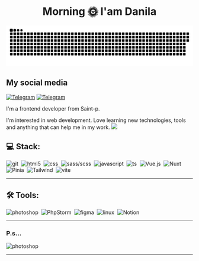 <h1 align="center">Morning 🌞 I'am Danila </h1>

<p align="center">
 <img width="600" src="assets/github-snake.svg" alt="snake"/>
</p>

## My social media
[![Telegram](https://img.shields.io/badge/-Telegram-2CA5E0?style=flat&logo=telegram&logoColor=white)](https://t.me/FBCEB1)
[![Telegram](https://img.shields.io/badge/Instagram-E4405F?style=flat&logo=instagram&logoColor=white)](https://instagram.com/under.dog.in?igshid=NGVhN2U2NjQ0Yg==)

I'm a frontend developer from Saint-p.

I'm interested in web development.
Love learning new technologies, tools and anything that can help me in my work. <img src="https://media.giphy.com/media/WUlplcMpOCEmTGBtBW/giphy.gif" width="30px">

## 💻 Stack:

<div>
  <img src="https://upload.wikimedia.org/wikipedia/commons/3/3f/Git_icon.svg" title="git" alt="git" width="40" height="40"/>&nbsp
  <img src="https://upload.wikimedia.org/wikipedia/commons/6/61/HTML5_logo_and_wordmark.svg" title="html5" alt="html5" width="40" height="40"/>&nbsp
  <img src="https://upload.wikimedia.org/wikipedia/commons/d/d5/CSS3_logo_and_wordmark.svg" title="css" alt="css" width="40" height="40"/>&nbsp
  <img src="https://upload.wikimedia.org/wikipedia/commons/9/96/Sass_Logo_Color.svg" title="sass/scss" alt="sass/scss" width="40" height="40"/>&nbsp;
  <img src="https://upload.wikimedia.org/wikipedia/commons/9/99/Unofficial_JavaScript_logo_2.svg" title="javascript" alt="javascript" width="40" height="40"/>&nbsp
  <img src="https://upload.wikimedia.org/wikipedia/commons/4/4c/Typescript_logo_2020.svg" title="ts" alt="ts" width="40" height="40"/>&nbsp;
  <img src="https://upload.wikimedia.org/wikipedia/commons/9/95/Vue.js_Logo_2.svg" title="Vue.js" alt="Vue.js" width="40" height="40"/>&nbsp;
  <img src="https://upload.wikimedia.org/wikipedia/commons/a/ae/Nuxt_logo.svg" title="Nuxt" alt="Nuxt" width="40" height="40"/>&nbsp;
  <img src="https://upload.wikimedia.org/wikipedia/commons/1/1c/Pinialogo.svg" title="Pinia" alt="Pinia" width="40" height="40"/>&nbsp;
  <img src="https://upload.wikimedia.org/wikipedia/commons/d/d5/Tailwind_CSS_Logo.svg" title="Tailwind" alt="Tailwind" width="40" height="40"/>&nbsp;
  <img src="https://upload.wikimedia.org/wikipedia/commons/f/f1/Vitejs-logo.svg" title="vite" alt="vite" width="40" height="40"/>&nbsp;
  </div>

---

## 🛠 Tools:

<div>
  <img src="//upload.wikimedia.org/wikipedia/commons/thumb/a/af/Adobe_Photoshop_CC_icon.svg/512px-Adobe_Photoshop_CC_icon.svg.png" title="photoshop" alt="photoshop" width="40" height="40"/>&nbsp;
  <img src="//upload.wikimedia.org/wikipedia/commons/thumb/d/d2/PhpStorm_Icon.png/120px-PhpStorm_Icon.png" title="PhpStorm" alt="PhpStorm" width="40" height="40"/>&nbsp;
  <img src="https://upload.wikimedia.org/wikipedia/commons/3/33/Figma-logo.svg" title="figma" alt="figma" width="40" height="40"/>&nbsp;
  <img src="//upload.wikimedia.org/wikipedia/commons/thumb/9/9e/UbuntuCoF.svg/512px-UbuntuCoF.svg.png" title="linux" alt="linux" width="40" height="40"/>&nbsp;
  <img src="https://upload.wikimedia.org/wikipedia/commons/e/e9/Notion-logo.svg" title="Notion" alt="Notion" width="40" height="40"/>&nbsp;
</div>

---

### P.s...

<div>
  <img src="https://media1.giphy.com/media/Dh5q0sShxgp13DwrvG/giphy.gif?cid=ecf05e47ermc4ps162903quw62gj7z3ca4im4ieyw80d3ffu&ep=v1_gifs_search&rid=giphy.gif" title="photoshop" alt="photoshop" width="100%" height="300"/>
</div>

---
